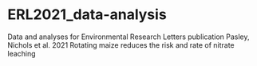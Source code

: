 # ERL2021_data-analysis
Data and analyses for Environmental Research Letters publication Pasley, Nichols et al. 2021 Rotating maize reduces the risk and rate of nitrate leaching
